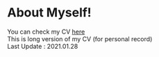 # About Myself!

You can check my CV [here](https://github.com/SoYoungCho/CV/blob/master/Soyoung_Cho_CV.pdf)  
This is long version of my CV (for personal record)  
Last Update : 2021.01.28
